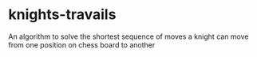 # knights-travails
An algorithm to solve the shortest sequence of moves a knight can move from one position on chess board to another
